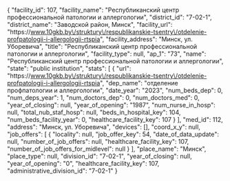{
    "facility_id": 107,
    "facility_name": "Республиканский центр профессиональной патологии и аллергологии",
    "district_id": "7-02-1",
    "district_name": "Заводской район, Минск",
    "facility_url": "https:\/\/www.10gkb.by\/struktury\/respublikanskie-tsentry\/otdelenie-profpatologii-i-allergologii-rtspia",
    "facility_address": "Минск, ул. Уборевича",
    "title": "Республиканский центр профессиональной патологии и аллергологии",
    "facility_type": null,
    "ap_1": "73",
    "name": "Республиканский центр профессиональной патологии и аллергологии",
    "state": "public institution",
    "stats": [
        {
            "url": "https:\/\/www.10gkb.by\/struktury\/respublikanskie-tsentry\/otdelenie-profpatologii-i-allergologii-rtspia",
            "dep_name": "отделение профпатологии и аллергологии",
            "date_year": "2023",
            "num_beds_dep": 0,
            "num_deps_year": 1,
            "num_doctors_dep": 0,
            "num_doctors_med": 0,
            "year_of_closing": null,
            "year_of_opening": "1987",
            "num_nurse_in_hosp": null,
            "total_nub_staf_hosp": null,
            "beds_in_hospital_key": 104,
            "num_beds_facility_year": 0,
            "healthcare_facility_key": 107
        }
    ],
    "med_id": 112,
    "address": "Минск, ул. Уборевича",
    "devices": [],
    "coord_x_y": null,
    "job_offers": [
        {
            "locality": null,
            "job_offer_key": 54,
            "date_of_data_update": null,
            "number_of_job_offers": null,
            "healthcare_facility_key": 107,
            "number_of_job_offers_for_midlevel": null
        }
    ],
    "place_name": "Минск",
    "place_type": null,
    "division_id": "7-02-1",
    "year_of_closing": null,
    "year_of_opening": "0",
    "healthcare_facility_key": 107,
    "administrative_division_id": "7-02-1"
}